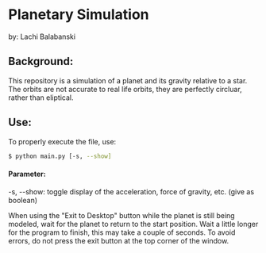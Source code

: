 # Planetary Simulation
by: Lachi Balabanski

## Background:
This repository is a simulation of a planet and its gravity relative to a star. The orbits are not accurate to real life orbits, they are perfectly circluar, rather than eliptical.

## Use:
To properly execute the file, use:

```bash
$ python main.py [-s, --show]
```

#### Parameter:
-s, --show: toggle display of the acceleration, force of gravity, etc. (give as boolean)

When using the "Exit to Desktop" button while the planet is still being modeled, wait for the planet to return to the start position. Wait a little longer for the program to finish, this may take a couple of seconds. To avoid errors, do not press the exit button at the top corner of the window.
